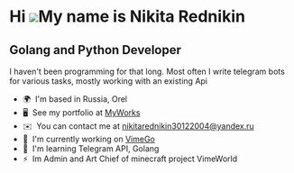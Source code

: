 Hi ![](https://user-images.githubusercontent.com/18350557/176309783-0785949b-9127-417c-8b55-ab5a4333674e.gif)My name is Nikita Rednikin
=======================================================================================================================================

Golang and Python Developer
---------------------------

I haven't been programming for that long. Most often I write telegram bots for various tasks, mostly working with an existing Api

* 🌍  I'm based in Russia, Orel
* 🖥️  See my portfolio at [MyWorks](http://github.com/redni-ogy?tab=repositories)
* ✉️  You can contact me at [nikitarednikin30122004@yandex.ru](mailto:nikitarednikin30122004@yandex.ru)
* 🚀  I'm currently working on [VimeGo](http://https://github.com/RanderOneLove)
* 🧠  I'm learning Telegram API, Golang
* ⚡  Im Admin and Art Chief of minecraft project VimeWorld
